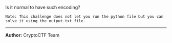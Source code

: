 Is it normal to have such encoding?

`Note: This challenge does not let you run the python file but you can solve it using the output.txt file.`

---
**Author:** CryptoCTF Team
